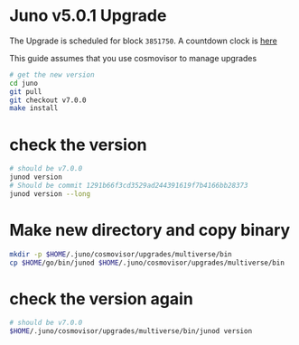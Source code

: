 # Juno v5.0.1 Upgrade

The Upgrade is scheduled for block `3851750`. A countdown clock is [here](https://www.mintscan.io/juno/blocks/3851750)

This guide assumes that you use cosmovisor to manage upgrades

```bash
# get the new version
cd juno
git pull
git checkout v7.0.0
make install
```

# check the version

```bash
# should be v7.0.0
junod version
# Should be commit 1291b66f3cd3529ad244391619f7b4166bb28373
junod version --long
```

# Make new directory and copy binary

```bash
mkdir -p $HOME/.juno/cosmovisor/upgrades/multiverse/bin
cp $HOME/go/bin/junod $HOME/.juno/cosmovisor/upgrades/multiverse/bin
```

# check the version again

```bash
# should be v7.0.0
$HOME/.juno/cosmovisor/upgrades/multiverse/bin/junod version
```
